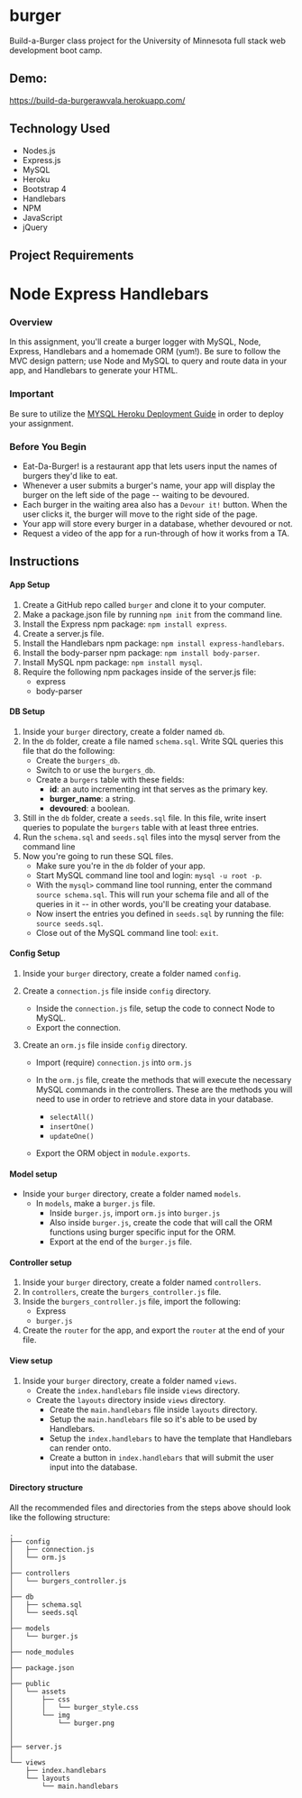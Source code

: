 # burger
Build-a-Burger class project for the University of Minnesota full stack web development boot camp.

## Demo:
https://build-da-burgerawvala.herokuapp.com/

## Technology Used
* Nodes.js
* Express.js
* MySQL
* Heroku
* Bootstrap 4
* Handlebars
* NPM
* JavaScript
* jQuery

## Project Requirements

# Node Express Handlebars

### Overview

In this assignment, you'll create a burger logger with MySQL, Node, Express, Handlebars and a homemade ORM (yum!). Be sure to follow the MVC design pattern; use Node and MySQL to query and route data in your app, and Handlebars to generate your HTML.

### Important

Be sure to utilize the [MYSQL Heroku Deployment Guide](../../Supplemental/MySQLHerokuDeploymentProcess.pdf) in order to deploy your assignment.

### Before You Begin

* Eat-Da-Burger! is a restaurant app that lets users input the names of burgers they'd like to eat.
* Whenever a user submits a burger's name, your app will display the burger on the left side of the page -- waiting to be devoured.
* Each burger in the waiting area also has a `Devour it!` button. When the user clicks it, the burger will move to the right side of the page.
* Your app will store every burger in a database, whether devoured or not.
* Request a video of the app for a run-through of how it works from a TA.

## Instructions

#### App Setup

1. Create a GitHub repo called `burger` and clone it to your computer.
2. Make a package.json file by running `npm init` from the command line.
3. Install the Express npm package: `npm install express`.
4. Create a server.js file.
5. Install the Handlebars npm package: `npm install express-handlebars`.
6. Install the body-parser npm package: `npm install body-parser`.
7. Install MySQL npm package: `npm install mysql`.
8. Require the following npm packages inside of the server.js file:
   * express
   * body-parser

#### DB Setup

1. Inside your `burger` directory, create a folder named `db`.
2. In the `db` folder, create a file named `schema.sql`. Write SQL queries this file that do the following:
   * Create the `burgers_db`.
   * Switch to or use the `burgers_db`.
   * Create a `burgers` table with these fields:
     * **id**: an auto incrementing int that serves as the primary key.
     * **burger_name**: a string.
     * **devoured**: a boolean.
3. Still in the `db` folder, create a `seeds.sql` file. In this file, write insert queries to populate the `burgers` table with at least three entries.
4. Run the `schema.sql` and `seeds.sql` files into the mysql server from the command line
5. Now you're going to run these SQL files.
   * Make sure you're in the `db` folder of your app.
   * Start MySQL command line tool and login: `mysql -u root -p`.
   * With the `mysql>` command line tool running, enter the command `source schema.sql`. This will run your schema file and all of the queries in it -- in other words, you'll be creating your database.
   * Now insert the entries you defined in `seeds.sql` by running the file: `source seeds.sql`.
   * Close out of the MySQL command line tool: `exit`.

#### Config Setup

1. Inside your `burger` directory, create a folder named `config`.
2. Create a `connection.js` file inside `config` directory.
   * Inside the `connection.js` file, setup the code to connect Node to MySQL.
   * Export the connection.

3. Create an `orm.js` file inside `config` directory.
   * Import (require) `connection.js` into `orm.js`
   * In the `orm.js` file, create the methods that will execute the necessary MySQL commands in the controllers. These are the methods you will need to use in order to retrieve and store data in your database.

     * `selectAll()`
     * `insertOne()`
     * `updateOne()`

   * Export the ORM object in `module.exports`.

#### Model setup

* Inside your `burger` directory, create a folder named `models`.
  * In `models`, make a `burger.js` file.
    * Inside `burger.js`, import `orm.js` into `burger.js`
    * Also inside `burger.js`, create the code that will call the ORM functions using burger specific input for the ORM.
    * Export at the end of the `burger.js` file.

#### Controller setup

1. Inside your `burger` directory, create a folder named `controllers`.
2. In `controllers`, create the `burgers_controller.js` file.
3. Inside the `burgers_controller.js` file, import the following:
   * Express
   * `burger.js`
4. Create the `router` for the app, and export the `router` at the end of your file.

#### View setup

1. Inside your `burger` directory, create a folder named `views`.
   * Create the `index.handlebars` file inside `views` directory.
   * Create the `layouts` directory inside `views` directory.
     * Create the `main.handlebars` file inside `layouts` directory.
     * Setup the `main.handlebars` file so it's able to be used by Handlebars.
     * Setup the `index.handlebars` to have the template that Handlebars can render onto.
     * Create a button in `index.handlebars` that will submit the user input into the database.

#### Directory structure

All the recommended files and directories from the steps above should look like the following structure:

```
.
├── config
│   ├── connection.js
│   └── orm.js
│ 
├── controllers
│   └── burgers_controller.js
│
├── db
│   ├── schema.sql
│   └── seeds.sql
│
├── models
│   └── burger.js
│ 
├── node_modules
│ 
├── package.json
│
├── public
│   └── assets
│       ├── css
│       │   └── burger_style.css
│       └── img
│           └── burger.png
│   
│
├── server.js
│
└── views
    ├── index.handlebars
    └── layouts
        └── main.handlebars
```
